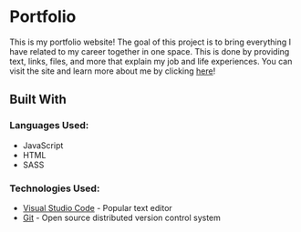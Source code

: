 # Portfolio
This is my portfolio website! The goal of this project is to bring everything I have related to my career together in one space. This is done by providing text, links, files, and more that explain my job and life experiences. You can visit the site and learn more about me by clicking [here](https://ahochha.github.io/portfolio/)!

## Built With
### Languages Used:
* JavaScript
* HTML
* SASS

### Technologies Used:
* [Visual Studio Code](https://code.visualstudio.com/) - Popular text editor
* [Git](https://git-scm.com/) - Open source distributed version control system
